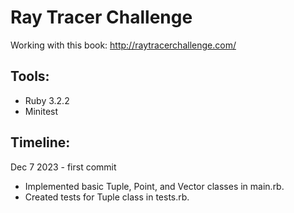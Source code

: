 # Ray Tracer Challenge

Working with this book: http://raytracerchallenge.com/

## Tools:

- Ruby 3.2.2
- Minitest

## Timeline:

Dec 7 2023 - first commit

- Implemented basic Tuple, Point, and Vector classes in main.rb.
- Created tests for Tuple class in tests.rb.

